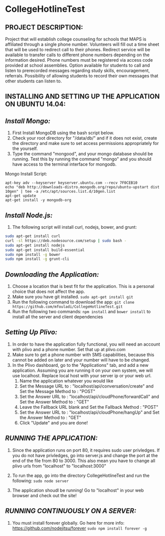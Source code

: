 CollegeHotlineTest
==================

PROJECT DESCRIPTION:
---------------------
Project that will establish college counseling for schools that MAPS is affiliated through a single phone number. Volunteers will fill out a time sheet that will be used to redirect call to their phones. Redirect service will be available to transfer calls to different phone numbers depending on the information desired. Phone numbers must be registered via access code provided at school assemblies. Option available for students to call and listen to prerecorded messages regarding study skills, encouragement, referrals. Possibility of allowing students to record their own messages that other students can listen to.

INSTALLING AND SETTING UP THE APPLICATION ON UBUNTU 14.04:
-----------------------------------------------------------
_Install Mongo:_
------------------
1. First Install MongoDB using the bash script below.
2. Check your root directory for "/data/db/" and if it does not exist, create the directory and make sure to set access permissions appropriately for the yourself.
3. Type the command "mongood", and your mongo database should be running. Test this by running the command "mongo" and you should have access to the terminal interface for mongodb.

Mongo Install Script:
```
apt-key adv --keyserver keyserver.ubuntu.com --recv 7F0CEB10
echo "deb http://downloads-distro.mongodb.org/repo/ubuntu-upstart dist 10gen" | tee -a /etc/apt/sources.list.d/10gen.list
apt-get update
apt-get install -y mongodb-org
```

_Install Node.js:_
--------------------
1. The following script will install curl, nodejs, bower, and grunt:
```bash
sudo apt-get install curl
curl -sl https://deb.nodesource.com/setup | sudo bash -
sudo apt-get install nodejs
sudo apt-get install build-essential
sudo npm install -g bower
sudo npm install -g grunt-cli
```
_Downloading the Application:_
----------------------------
1. Choose a location that is best fit for the application. This is a personal choice that does not affect the app.
2. Make sure you have git installed. `sudo apt-get install git`
3. Run the following command to download the app: `git clone https://github.com/mfouladi/CollegeHotlineTest.git`
4. Run the following two commands: `npm install` and `bower install` to install all the server and client dependencies

_Setting Up Plivo:_
-----------------
1. In order to have the application fully functional, you will need an account with plivo and a phone number. Set that up at plivo.com
2. Make sure to get a phone number with SMS capabilities, because this cannot be added on later and your number will have to be changed.
3. In the Plivo dashboard, go to the "Applications" tab, and add a new application. Assuming you are running it on your own system, we will use localhost. Replace local host with your server ip or your web url.
   1. Name the application whatever you would like
   2. Set the Message URL to : "localhost/api/conversation/create" and Set the Message Method to : "POST"
   3. Set the Answer URL to : "localhost/api/cloudPhone/forwardCall" and Set the Answer Method to : "GET"
   4. Leave the Fallback URL blank and Set the Fallback Method : "POST"
   5. Set the Answer URL to : "localhost/api/cloudPhone/hangUp" and Set the Answer Method to : "GET"
   6. Click "Update" and you are done!

_RUNNING THE APPLICATION:_
------------------------
1. Since the application runs on port 80, it requires sudo user privledges. If you do not have privledges, go into server.js and change the port at the end of the file from 80 to 3000. This also mean you have to change all plivo urls from "localhost" to "localhost:3000"

2. To run the app, go into the directory CollegeHotlineTest and run the following: `sudo node server`
3. The application shoudl be running! Go to "localhost" in your web browser and check out the site!

_RUNNING CONTINUOUSLY ON A SERVER:_
----------------------------------
1. You must install forever globally. Go here for more info: https://github.com/nodejitsu/forever `sudo npm install forever -g`
  




